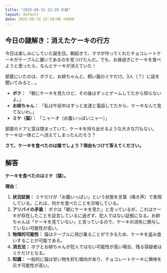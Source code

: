 ```yaml
---
title: "2025-08-31 22:10 の謎"
layout: default
date: 2025-08-31 22:10:00 +0900
---
```

## 今日の謎解き：消えたケーキの行方

今日は楽しみにしていた誕生日。朝起きて、ママが作ってくれたチョコレートケーキがテーブルに置いてあるのを見つけたんだ。でも、お昼過ぎにケーキを食べようと思ったら、なんとケーキが消えていた！

部屋にいたのは、ボクと、お姉ちゃんと、飼い猫のミケだけ。3人（？）に話を聞いてみると…。

*   **ボク：** 「朝にケーキを見たけど、その後はずっとゲームしてたから知らないよ。」
*   **お姉ちゃん：** 「私は午前中はずっと友達と電話してたから、ケーキなんて見てないわ。」
*   **ミケ（猫）：** 「ニャーオ（お腹いっぱいニャー）」

部屋のドアと窓は閉まっていて、ケーキを持ち出せるような大きな穴もない。
ケーキは一体どこへ消えてしまったんだろう？

**さて、ケーキを食べたのは誰でしょう？理由もつけて答えてください。**

## 解答

**ケーキを食べたのはミケ（猫）。**

**理由：**

1.  **状況証拠：** ミケだけが「お腹いっぱい」という状態を言葉（鳴き声）で表現している。これは、何かを食べたことを示唆している。
2.  **アリバイの矛盾：** ボクは「朝にケーキを見た」と言っているが、これはケーキが存在したことを証言しているに過ぎず、犯人ではない証拠になる。お姉ちゃんは「ケーキを見ていない」と言っているので、ケーキの消失に関与していない可能性が高い。
3.  **物理的可能性：** 猫はテーブルに飛び乗ることができるため、ケーキを盗み食いすることが可能である。
4.  **消去法：** ボクとお姉ちゃんが犯人ではない可能性が高い場合、残る容疑者はミケだけとなる。
5.  **知識：** 一般的に猫は甘い物を好む傾向があり、チョコレートケーキに興味を示す可能性が高い。
